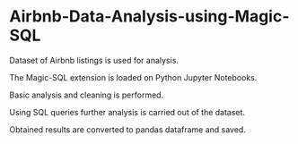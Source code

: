 # Airbnb-Data-Analysis-using-Magic-SQL

Dataset of Airbnb listings is used for analysis.

The Magic-SQL extension is loaded on Python Jupyter Notebooks.

Basic analysis and cleaning is performed.

Using SQL queries further analysis is carried out of the dataset.

Obtained results are converted to pandas dataframe and saved.
